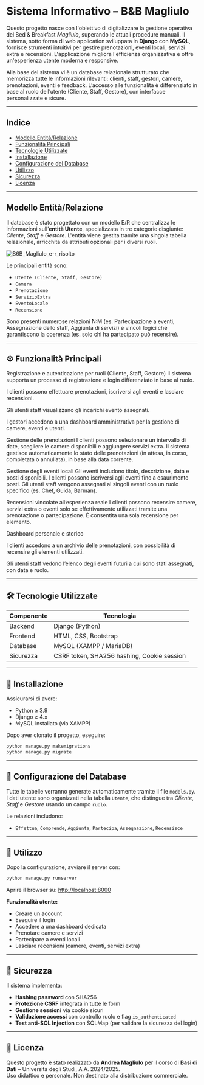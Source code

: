 
# Sistema Informativo – B&B Magliulo

Questo progetto nasce con l'obiettivo di digitalizzare la gestione operativa del Bed & Breakfast *Magliulo*, superando le attuali procedure manuali. Il sistema, sotto forma di web application sviluppata in **Django** con **MySQL**, fornisce strumenti intuitivi per gestire prenotazioni, eventi locali, servizi extra e recensioni. L'applicazione migliora l'efficienza organizzativa e offre un'esperienza utente moderna e responsive.

Alla base del sistema vi è un database relazionale strutturato che memorizza tutte le informazioni rilevanti: clienti, staff, gestori, camere, prenotazioni, eventi e feedback. L’accesso alle funzionalità è differenziato in base al ruolo dell’utente (Cliente, Staff, Gestore), con interfacce personalizzate e sicure.

---

##  Indice

- [Modello Entità/Relazione](#modello-entitàrelazione)
- [Funzionalità Principali](#funzionalità-principali)
- [Tecnologie Utilizzate](#tecnologie-utilizzate)
- [Installazione](#installazione)
- [Configurazione del Database](#configurazione-del-database)
- [Utilizzo](#utilizzo)
- [Sicurezza](#sicurezza)
- [Licenza](#licenza)

---

##  Modello Entità/Relazione

Il database è stato progettato con un modello E/R che centralizza le informazioni sull’**entità Utente**, specializzata in tre categorie disgiunte: *Cliente*, *Staff* e *Gestore*. L'entità viene gestita tramite una singola tabella relazionale, arricchita da attributi opzionali per i diversi ruoli.

![B6B_Magliulo_e-r_risolto](https://github.com/user-attachments/assets/21a6b7fe-0cc5-41e3-a67e-7b3060daa783)

Le principali entità sono:
- `Utente (Cliente, Staff, Gestore)`
- `Camera`
- `Prenotazione`
- `ServizioExtra`
- `EventoLocale`
- `Recensione`

Sono presenti numerose relazioni N:M (es. Partecipazione a eventi, Assegnazione dello staff, Aggiunta di servizi) e vincoli logici che garantiscono la coerenza (es. solo chi ha partecipato può recensire).

---

## ⚙ Funzionalità Principali

Registrazione e autenticazione per ruoli (Cliente, Staff, Gestore)
Il sistema supporta un processo di registrazione e login differenziato in base al ruolo.

I clienti possono effettuare prenotazioni, iscriversi agli eventi e lasciare recensioni.

Gli utenti staff visualizzano gli incarichi evento assegnati.

I gestori accedono a una dashboard amministrativa per la gestione di camere, eventi e utenti.

Gestione delle prenotazioni
I clienti possono selezionare un intervallo di date, scegliere le camere disponibili e aggiungere servizi extra.
Il sistema gestisce automaticamente lo stato delle prenotazioni (in attesa, in corso, completata o annullata), in base alla data corrente.

Gestione degli eventi locali
Gli eventi includono titolo, descrizione, data e posti disponibili.
I clienti possono iscriversi agli eventi fino a esaurimento posti.
Gli utenti staff vengono assegnati ai singoli eventi con un ruolo specifico (es. Chef, Guida, Barman).

Recensioni vincolate all’esperienza reale
I clienti possono recensire camere, servizi extra o eventi solo se effettivamente utilizzati tramite una prenotazione o partecipazione.
È consentita una sola recensione per elemento.

Dashboard personale e storico

I clienti accedono a un archivio delle prenotazioni, con possibilità di recensire gli elementi utilizzati.

Gli utenti staff vedono l’elenco degli eventi futuri a cui sono stati assegnati, con data e ruolo.

---

## 🛠️ Tecnologie Utilizzate

| Componente | Tecnologia |
|------------|------------|
| Backend    | Django (Python) |
| Frontend   | HTML, CSS, Bootstrap |
| Database   | MySQL (XAMPP / MariaDB) |
| Sicurezza  | CSRF token, SHA256 hashing, Cookie session |

---

## 🧪 Installazione

Assicurarsi di avere:
- Python ≥ 3.9
- Django ≥ 4.x
- MySQL installato (via XAMPP)

Dopo aver clonato il progetto, eseguire:

```bash
python manage.py makemigrations
python manage.py migrate
```

---

## 🧱 Configurazione del Database

Tutte le tabelle verranno generate automaticamente tramite il file `models.py`. I dati utente sono organizzati nella tabella `Utente`, che distingue tra *Cliente*, *Staff* e *Gestore* usando un campo `ruolo`.

Le relazioni includono:
- `Effettua`, `Comprende`, `Aggiunta`, `Partecipa`, `Assegnazione`, `Recensisce`

---

## 🚀 Utilizzo

Dopo la configurazione, avviare il server con:

```bash
python manage.py runserver
```

Aprire il browser su: [http://localhost:8000](http://localhost:8000)

**Funzionalità utente:**
- Creare un account
- Eseguire il login
- Accedere a una dashboard dedicata
- Prenotare camere e servizi
- Partecipare a eventi locali
- Lasciare recensioni (camere, eventi, servizi extra)

---

## 🔐 Sicurezza

Il sistema implementa:
- **Hashing password** con SHA256
- **Protezione CSRF** integrata in tutte le form
- **Gestione sessioni** via cookie sicuri
- **Validazione accessi** con controllo ruolo e flag `is_authenticated`
- **Test anti-SQL Injection** con SQLMap (per validare la sicurezza del login)

---

## 📄 Licenza

Questo progetto è stato realizzato da **Andrea Magliulo** per il corso di **Basi di Dati** – Università degli Studi, A.A. 2024/2025.  
Uso didattico e personale. Non destinato alla distribuzione commerciale.
